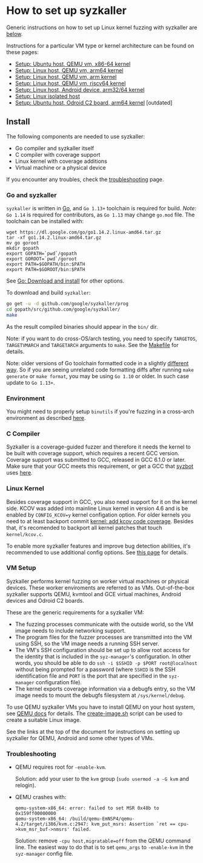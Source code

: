 # How to set up syzkaller

Generic instructions on how to set up Linux kernel fuzzing with syzkaller are [below](setup.md#install).

Instructions for a particular VM type or kernel architecture can be found on these pages:

- [Setup: Ubuntu host, QEMU vm, x86-64 kernel](setup_ubuntu-host_qemu-vm_x86-64-kernel.md)
- [Setup: Linux host, QEMU vm, arm64 kernel](setup_linux-host_qemu-vm_arm64-kernel.md)
- [Setup: Linux host, QEMU vm, arm kernel](setup_linux-host_qemu-vm_arm-kernel.md)
- [Setup: Linux host, QEMU vm, riscv64 kernel](setup_linux-host_qemu-vm_riscv64-kernel.md)
- [Setup: Linux host, Android device, arm32/64 kernel](setup_linux-host_android-device_arm-kernel.md)
- [Setup: Linux isolated host](setup_linux-host_isolated.md)
- [Setup: Ubuntu host, Odroid C2 board, arm64 kernel](setup_ubuntu-host_odroid-c2-board_arm64-kernel.md) [outdated]

## Install

The following components are needed to use syzkaller:

 - Go compiler and syzkaller itself
 - C compiler with coverage support
 - Linux kernel with coverage additions
 - Virtual machine or a physical device

If you encounter any troubles, check the [troubleshooting](/docs/troubleshooting.md) page.

### Go and syzkaller

`syzkaller` is written in [Go](https://golang.org), and `Go 1.13+`
toolchain is required for build. *Note:* `Go 1.14` is required for contributors,
as `Go 1.13` may change `go.mod` file. The toolchain can be installed with:

```
wget https://dl.google.com/go/go1.14.2.linux-amd64.tar.gz
tar -xf go1.14.2.linux-amd64.tar.gz
mv go goroot
mkdir gopath
export GOPATH=`pwd`/gopath
export GOROOT=`pwd`/goroot
export PATH=$GOPATH/bin:$PATH
export PATH=$GOROOT/bin:$PATH
```

See [Go: Download and install](https://golang.org/doc/install) for other options.

To download and build `syzkaller`:

``` bash
go get -u -d github.com/google/syzkaller/prog
cd gopath/src/github.com/google/syzkaller/
make
```

As the result compiled binaries should appear in the `bin/` dir.

Note: if you want to do cross-OS/arch testing, you need to specify `TARGETOS`,
`TARGETVMARCH` and `TARGETARCH` arguments to `make`. See the [Makefile](/Makefile) for details.

Note: older versions of Go toolchain formatted code in a slightly
[different way](https://github.com/golang/go/issues/25161).
So if you are seeing unrelated code formatting diffs after running `make generate`
or `make format`, you may be using `Go 1.10` or older. In such case update to `Go 1.13+`.

### Environment

You might need to properly setup `binutils` if you're fuzzing in a cross-arch environment as described [here](coverage.md#binutils).

### C Compiler

Syzkaller is a coverage-guided fuzzer and therefore it needs the kernel to be built with coverage support, which requires a recent GCC version.
Coverage support was submitted to GCC, released in GCC 6.1.0 or later.
Make sure that your GCC meets this requirement, or get a GCC that [syzbot](/docs/syzbot.md) uses [here](/docs/syzbot.md#crash-does-not-reproduce).

### Linux Kernel

Besides coverage support in GCC, you also need support for it on the kernel side.
KCOV was added into mainline Linux kernel in version 4.6 and is be enabled by `CONFIG_KCOV=y` kernel configation option.
For older kernels you need to at least backport commit [kernel: add kcov code coverage](https://github.com/torvalds/linux/commit/5c9a8750a6409c63a0f01d51a9024861022f6593).
Besides that, it's recomended to backport all kernel patches that touch `kernel/kcov.c`.

To enable more syzkaller features and improve bug detection abilities, it's recommended to use additional config options.
See [this page](kernel_configs.md) for details.

### VM Setup

Syzkaller performs kernel fuzzing on worker virtual machines or physical devices.
These worker enviroments are referred to as VMs.
Out-of-the-box syzkaller supports QEMU, kvmtool and GCE virtual machines, Android devices and Odroid C2 boards.

These are the generic requirements for a syzkaller VM:

 - The fuzzing processes communicate with the outside world, so the VM image needs to include
   networking support.
 - The program files for the fuzzer processes are transmitted into the VM using SSH, so the VM image
   needs a running SSH server.
 - The VM's SSH configuration should be set up to allow root access for the identity that is
   included in the `syz-manager`'s configuration.  In other words, you should be able to do `ssh -i
   $SSHID -p $PORT root@localhost` without being prompted for a password (where `SSHID` is the SSH
   identification file and `PORT` is the port that are specified in the `syz-manager` configuration
   file).
 - The kernel exports coverage information via a debugfs entry, so the VM image needs to mount
   the debugfs filesystem at `/sys/kernel/debug`.

To use QEMU syzkaller VMs you have to install QEMU on your host system, see [QEMU docs](http://wiki.qemu.org/Manual) for details.
The [create-image.sh](/tools/create-image.sh) script can be used to create a suitable Linux image.

See the links at the top of the document for instructions on setting up syzkaller for QEMU, Android and some other types of VMs.

### Troubleshooting

* QEMU requires root for `-enable-kvm`.

    Solution: add your user to the `kvm` group (`sudo usermod -a -G kvm` and relogin).

* QEMU crashes with:

    ```
    qemu-system-x86_64: error: failed to set MSR 0x48b to 0x159ff00000000
    qemu-system-x86_64: /build/qemu-EmNSP4/qemu-4.2/target/i386/kvm.c:2947: kvm_put_msrs: Assertion `ret == cpu->kvm_msr_buf->nmsrs' failed.
   ```

    Solution: remove `-cpu host,migratable=off` from the QEMU command line. The easiest way to do that is to set `qemu_args` to `-enable-kvm` in the `syz-manager` config file.
